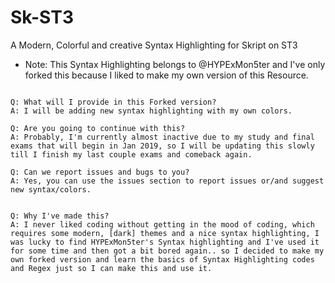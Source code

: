 # Sk-ST3
A Modern, Colorful and creative Syntax Highlighting for Skript on ST3

* Note: This Syntax Highlighting belongs to @HYPExMon5ter and I've only forked this because I liked to make my own version of this Resource.

```

Q: What will I provide in this Forked version?
A: I will be adding new syntax highlighting with my own colors.

Q: Are you going to continue with this?
A: Probably, I'm currently almost inactive due to my study and final exams that will begin in Jan 2019, so I will be updating this slowly till I finish my last couple exams and comeback again.

Q: Can we report issues and bugs to you?
A: Yes, you can use the issues section to report issues or/and suggest new syntax/colors.


Q: Why I've made this?
A: I never liked coding without getting in the mood of coding, which requires some modern, [dark] themes and a nice syntax highlighting, I was lucky to find HYPExMon5ter's Syntax highlighting and I've used it for some time and then got a bit bored again.. so I decided to make my own forked version and learn the basics of Syntax Highlighting codes and Regex just so I can make this and use it.


```
